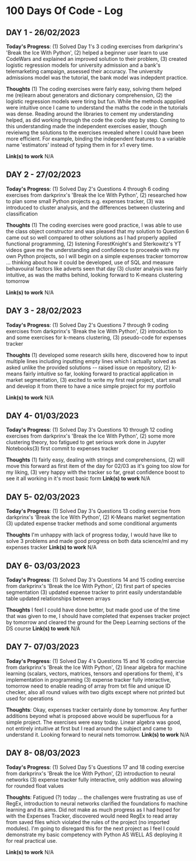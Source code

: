 # 100 Days Of Code - Log

## DAY 1 - 26/02/2023

**Today's Progress**: (1) Solved Day 1's 3 coding exercises from darkprinx's 'Break the Ice With Python', (2) helped a beginner user learn to use CodeWars and explained an improved solution to their problem, (3) created logistic regression models for university admission and a bank's telemarketing campaign, assessed their accuracy. The university admissions model was the tutorial, the bank model was indepdent practice.

**Thoughts** (1) The coding exercises were fairly easy, solving them helped me (re)learn about generators and dictionary comprehension, (2) the logistic regression models were tiring but fun. While the methods appplied were intuitive once I came to understand the maths the code in the tutorials was dense. Reading around the libraries to cement my understanding helped, as did working through the code the code step by step. Coming to this understanding made the independent exercises easier, though revieiwng the solutions to the exercises revealed where I could have been more efficient. For example, binding the independent features to a variable name 'estimators' instead of typing them in for x1 every time.

**Link(s) to work**
N/A

## DAY 2 - 27/02/2023

**Today's Progress**: (1) Solved Day 2's Questions 4 through 6 coding exercises from darkprinx's 'Break the Ice With Python', (2) researched how to plan some small Python projects e.g. expenses tracker, (3) was introduced to cluster analysis, and the differences between clustering and classification 

**Thoughts** (1) The coding exercises were good practice, I was able to use the class object constructor and was pleased that my solution to Question 6 came out so well compared to other solutions as I had properly applied functional programming, (2) listening ForestKnight's and Sterkowitz's YT videos gave me the understanding and confidence to proceede with my own Python projects, so I will begin on a simple expenses tracker tomorrow ... thinking about how it could be developed, use of SQL and measure behavouiral factors like adverts seen that day (3) cluster analysis was fairly intuitive, as was the maths behind, looking forward to K-means clustering tomorrow  

**Link(s) to work**
N/A

## DAY 3 - 28/02/2023

**Today's Progress**: (1) Solved Day 2's Questions 7 through 9 coding exercises from darkprinx's 'Break the Ice With Python', (2) introduction to and some exercises for k-means clustering, (3) pseudo-code for expenses tracker

**Thoughts** (1) developed some research skills here, discovered how to input multiple lines including inputting empty lines which I actually solved as asked unlike the provided solutions -- raised issue on repository, (2) k-means fairly intuitive so far, looking forward to practical application in market segmentation, (3) excited to write my first real project, start small and develop it from there to have a nice simple project for my portfolio  

**Link(s) to work**
N/A

## DAY 4- 01/03/2023

**Today's Progress**: (1) Solved Day 3's Questions 10 through 12 coding exercises from darkprinx's 'Break the Ice With Python', (2) some more clustering theory, too fatigued to get serious work done in Jupyter Notebooks(3) first commit to expenses tracker

**Thoughts** (1) fairly easy, dealing with strings and comprehensions, (2) will move this forward as first item of the day for 02/03 as it's going too slow for my liking, (3) very happy with the tracker so far, great confidence boost to see it all working in it's most basic form 
**Link(s) to work**
N/A

## DAY 5- 02/03/2023

**Today's Progress**: (1) Solved Day 3's Questions 13 coding exercise from darkprinx's 'Break the Ice With Python', (2) K-Means market segmentation (3) updated expense tracker methods and some conditional arguments

**Thoughts** I'm unhappy with lack of progress today, I would have like to solve 3 problems and made good progress on both data science/ml and my expenses tracker 
**Link(s) to work**
N/A

## DAY 6- 03/03/2023

**Today's Progress**: (1) Solved Day 3's Questions 14 and 15 coding exercise from darkprinx's 'Break the Ice With Python', (2) first part of species segmentation (3) updated expense tracker to print easily understandable table updated relationships between arrays

**Thoughts** I feel I could have done better, but made good use of the time that was given to me, I should have completed that expenses tracker project by tomorrow and cleared the ground for the Deep Learning sections of the DS course 
**Link(s) to work**
N/A

## DAY 7- 07/03/2023

**Today's Progress**: (1) Solved Day 4's Questions 15 and 16 coding exercise from darkprinx's 'Break the Ice With Python', (2) linear algebra for machine learning (scalars, vectors, matrices, tensors and operations for them), it's implementation in programming (3) expense tracker fully interactive, tomorrow need to enable reading of array from txt file and unique ID checker, also all round values with two digits except where not printed but used for operations

**Thoughts**: Okay, expenses tracker certainly done by tomorrow. Any further additions beyond what is proposed above would be superfluous for a simple project. The exercises were easy today. Linear algebra was good, not entirely intuitive at first but I read around the subject and came to understand it. Looking forward to neural nets tomorrow.
**Link(s) to work**
N/A

## DAY 8- 08/03/2023

**Today's Progress**: (1) Solved Day 5's Questions 17 and 18 coding exercise from darkprinx's 'Break the Ice With Python', (2) introduction to neural networks (3) expense tracker fully interactive, only addition was allowing for rounded float values

**Thoughts**: Fatigued (?) today ... the challenges were frustrating as use of RegEx, introduction to neural networks clarified the foundations fo machine learning and its aims. Did not make as much progress as I had hoped for with the Expenses Tracker, discovered would need RegEx to read array from saved files which violated the rules of the project (no imported modules). I'm going to disregard this for the next project as I feel I could demonstrate my basic competency with Python AS WELL AS deploying it for real practical use.

**Link(s) to work**
N/A

